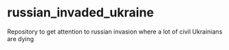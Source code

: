 # russian_invaded_ukraine
Repository to get attention to russian invasion where a lot of civil Ukrainians are dying

